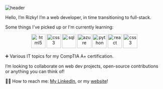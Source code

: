 ![header](https://media.licdn.com/dms/image/v2/D4E16AQHzSnsT-5VmXQ/profile-displaybackgroundimage-shrink_350_1400/profile-displaybackgroundimage-shrink_350_1400/0/1667625304438?e=1752105600&v=beta&t=eyJfhBKMkpL5on4eMynWqLPeXKy8lko18gD5FUmt0y8)


Hello, I’m Rizky! I’m a web developer, in time transitioning to full-stack.

Some things I've picked up or I'm currently learning:<br>
     

<p align="center">
<img src="https://cdn.jsdelivr.net/gh/devicons/devicon@latest/icons/html5/html5-original-wordmark.svg" alt="html5" width="45" height="45"/>
<img src="https://cdn.jsdelivr.net/gh/devicons/devicon@latest/icons/css3/css3-original-wordmark.svg" alt="css3" width="45" height="45"/> 
<img src="https://cdn.jsdelivr.net/gh/devicons/devicon@latest/icons/sqlite/sqlite-original.svg" alt="sql" width="45" height="45"/> 
<img src="https://cdn.jsdelivr.net/gh/devicons/devicon@latest/icons/azure/azure-original.svg" alt="azure" width="45" height="45"/>
<img src="https://cdn.jsdelivr.net/gh/devicons/devicon@latest/icons/python/python-original.svg" alt="python" width="45" height="45"/>
<img src="https://cdn.jsdelivr.net/gh/devicons/devicon@latest/icons/react/react-original.svg" alt="react" width="45" height="45"/>        
<img src="https://cdn.jsdelivr.net/gh/devicons/devicon@latest/icons/javascript/javascript-plain.svg" alt="css3" width="45" height="45"/>
</p>

➕ Various IT topics for my CompTIA A+ certification.<br>

I’m looking to collaborate on web dev projects, open-source contributions or anything you can think of!<br>

🤙🏽 How to reach me: [My LinkedIn](https://www.linkedin.com/in/rizky-ramadhani3056/), or my [website](https://rizkys-portfolio.netlify.app/)!

<!---
rzkw/rzkw is a ✨ special ✨ repository because its `README.md` (this file) appears on your GitHub profile.
You can click the Preview link to take a look at your changes.
--->
